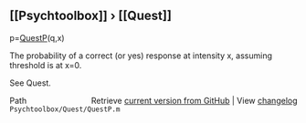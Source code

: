 ## [[Psychtoolbox]] &#8250; [[Quest]]

p=[QuestP](QuestP)(q,x)  
  
The probability of a correct (or yes) response at intensity x, assuming  
threshold is at x=0.  
  
See Quest.  




<div class="code_header" style="text-align:right;">
  <span style="float:left;">Path&nbsp;&nbsp;</span> <span class="counter">Retrieve <a href=
  "https://raw.github.com/Psychtoolbox-3/Psychtoolbox-3/beta/Psychtoolbox/Quest/QuestP.m">current version from GitHub</a> | View <a href=
  "https://github.com/Psychtoolbox-3/Psychtoolbox-3/commits/beta/Psychtoolbox/Quest/QuestP.m">changelog</a></span>
</div>
<div class="code">
  <code>Psychtoolbox/Quest/QuestP.m</code>
</div>


